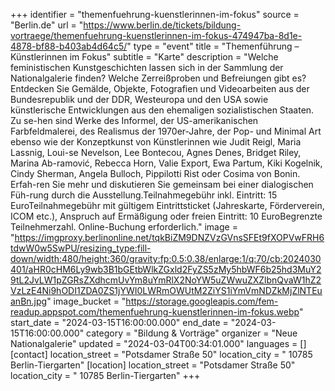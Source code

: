 +++
identifier = "themenfuehrung-kuenstlerinnen-im-fokus"
source = "Berlin.de"
url = "https://www.berlin.de/tickets/bildung-vortraege/themenfuehrung-kuenstlerinnen-im-fokus-474947ba-8d1e-4878-bf88-b403ab4d64c5/"
type = "event"
title = "Themenführung – Künstlerinnen im Fokus"
subtitle = "Karte"
description = "Welche feministischen Kunstgeschichten lassen sich in der Sammlung der Nationalgalerie finden? Welche Zerreißproben und Befreiungen gibt es? Entdecken Sie Gemälde, Objekte, Fotografien und Videoarbeiten aus der Bundesrepublik und der DDR, Westeuropa und den USA sowie künstlerische Entwicklungen aus den ehemaligen sozialistischen Staaten. Zu se-hen sind Werke des Informel, der US-amerikanischen Farbfeldmalerei, des Realismus der 1970er-Jahre, der Pop- und Minimal Art ebenso wie der Konzeptkunst von Künstlerinnen wie Judit Reigl, Maria Lassnig, Loui-se Nevelson, Lee Bontecou, Agnes Denes, Bridget Riley, Marina Ab-ramović, Rebecca Horn, Valie Export, Ewa Partum, Kiki Kogelnik, Cindy Sherman, Angela Bulloch, Pippilotti Rist oder Cosima von Bonin. Erfah-ren Sie mehr und diskutieren Sie gemeinsam bei einer dialogischen Füh-rung durch die Ausstellung.Teilnahmegebühr inkl. Eintritt: 15 EuroTeilnahmegebühr mit gültigem Eintrittsticket (Jahreskarte, Förderverein, ICOM etc.), Anspruch auf Ermäßigung oder freien Eintritt: 10 EuroBegrenzte Teilnehmerzahl. Online-Buchung erforderlich."
image = "https://imgproxy.berlinonline.net/tqkBiZM9DNZVzGVnsSFEt9fXOPVwFRH6tdwW0w5SwPU/resizing_type:fill-down/width:480/height:360/gravity:fp:0.5:0.38/enlarge:1/q:70/cb:2024030401/aHR0cHM6Ly9wb3B1bGEtbWlkZGxld2FyZS5zMy5hbWF6b25hd3MuY29tL2JvLW1pZGRsZXdhcmUvYm8uYmRlX2NoYW5uZWwuZXZlbnQvaW1hZ2VzLzE4Ni9hODI1ZDA0ZS1jYWI0LWRmOWUtM2ZiYS1iYmVmNDZkMjZlNTEuanBn.jpg"
image_bucket = "https://storage.googleapis.com/fem-readup.appspot.com/themenfuehrung-kuenstlerinnen-im-fokus.webp"
start_date = "2024-03-15T16:00:00.000"
end_date = "2024-03-15T16:00:00.000"
category = "Bildung & Vorträge"
organizer = "Neue Nationalgalerie"
updated = "2024-03-04T00:34:01.000"
languages = []
[contact]
location_street = "Potsdamer Straße 50"
location_city = " 10785 Berlin-Tiergarten"
[location]
location_street = "Potsdamer Straße 50"
location_city = " 10785 Berlin-Tiergarten"
+++